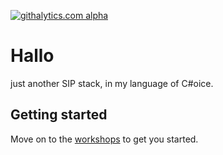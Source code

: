 [![githalytics.com alpha](https://cruel-carlota.pagodabox.com/bb883a6f3400af1697d97d5a0f320a59 "githalytics.com")](http://githalytics.com/Gittermans/Hallo)

Hallo
=====

just another SIP stack, in my language of C#oice.

## Getting started

Move on to the [workshops](https://github.com/Gittermans/Hallo/wiki) to get you started.

